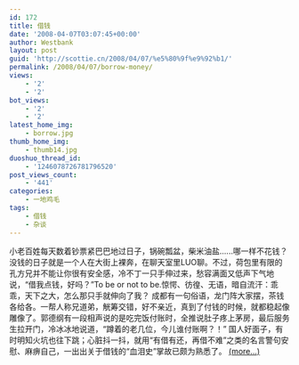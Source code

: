 ```yaml
---
id: 172
title: 借钱
date: '2008-04-07T03:07:45+00:00'
author: Westbank
layout: post
guid: 'http://scottie.cn/2008/04/07/%e5%80%9f%e9%92%b1/'
permalink: /2008/04/07/borrow-money/
views:
    - '2'
    - '2'
bot_views:
    - '2'
    - '2'
latest_home_img:
    - borrow.jpg
thumb_home_img:
    - thumb14.jpg
duoshuo_thread_id:
    - '1246078726781796520'
post_views_count:
    - '441'
categories:
    - 一地鸡毛
tags:
    - 借钱
    - 杂谈
---
```


小老百姓每天数着钞票紧巴巴地过日子，锅碗瓢盆，柴米油盐......哪一样不花钱？没钱的日子就是一个人在大街上裸奔，在聊天室里LUO聊。不过，荷包里有限的孔方兄并不能让你很有安全感，冷不丁一只手伸过来，愁容满面又低声下气地说，“借我点钱，好吗？”To be or not to be.惊愕、彷徨、无语，暗自流汗：乖乖，天下之大，怎么那只手就伸向了我？ 成都有一句俗语，龙门阵大家摆，茶钱各给各。一帮人称兄道弟，觥筹交错，好不亲近，真到了付钱的时候，就都稳起像雕像了。郭德纲有一段相声说的是吃完饭付账时，全推说肚子疼上茅房，最后服务生拉开门，冷冰冰地说道，“蹲着的老几位，今儿谁付账啊？！” 国人好面子，有时明知火坑也往下跳；心脏抖一抖，就用“有借有还，再借不难”之类的名言警句安慰、麻痹自己，一出出关于借钱的“血泪史”掌故已颇为熟悉了。 [<span aria-label="Continue reading 借钱">(more…)</span>](http://farbank.net/2008/04/07/borrow-money/#more-172)